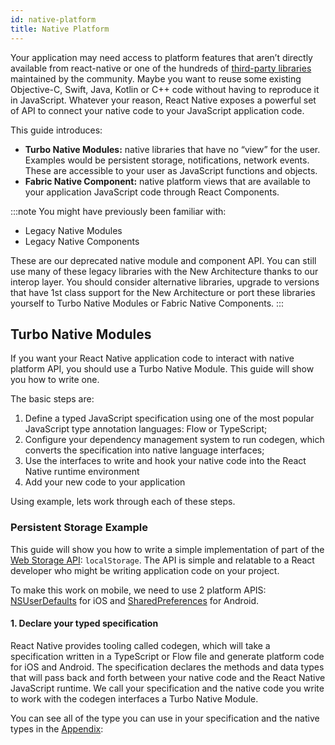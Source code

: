```yaml
---
id: native-platform
title: Native Platform
---
```


Your application may need access to platform features that aren’t directly available from react-native or one of the hundreds of [third-party libraries](https://reactnative.directory/) maintained by the community. Maybe you want to reuse some existing Objective-C, Swift, Java, Kotlin or C++ code without having to reproduce it in JavaScript. Whatever your reason, React Native exposes a powerful set of API to connect your native code to your JavaScript application code.

This guide introduces:

- **Turbo Native Modules:** native libraries that have no “view” for the user. Examples would be persistent storage, notifications, network events. These are accessible to your user as JavaScript functions and objects.
- **Fabric Native Component:** native platform views that are available to your application JavaScript code through React Components.

:::note
You might have previously been familiar with:

- Legacy Native Modules
- Legacy Native Components

These are our deprecated native module and component API. You can still use many of these legacy libraries with the New Architecture thanks to our interop layer. You should consider alternative libraries, upgrade to versions that have 1st class support for the New Architecture or port these libraries yourself to Turbo Native Modules or Fabric Native Components.
:::

## Turbo Native Modules

If you want your React Native application code to interact with native platform API, you should use a Turbo Native Module. This guide will show you how to write one.

The basic steps are:

1. Define a typed JavaScript specification using one of the most popular JavaScript type annotation languages: Flow or TypeScript;
2. Configure your dependency management system to run codegen, which converts the specification into native language interfaces;
3. Use the interfaces to write and hook your native code into the React Native runtime environment
4. Add your new code to your application

Using example, lets work through each of these steps.

### Persistent Storage Example

This guide will show you how to write a simple implementation of part of the [Web Storage API](https://html.spec.whatwg.org/multipage/webstorage.html#dom-localstorage-dev): `localStorage`. The API is simple and relatable to a React developer who might be writing application code on your project.

To make this work on mobile, we need to use 2 platform APIS: [NSUserDefaults](https://developer.apple.com/documentation/foundation/nsuserdefaults) for iOS and [SharedPreferences](https://developer.android.com/reference/android/content/SharedPreferences) for Android.

#### 1. Declare your typed specification

React Native provides tooling called codegen, which will take a specification written in a TypeScript or Flow file and generate platform code for iOS and Android. The specification declares the methods and data types that will pass back and forth between your native code and the React Native JavaScript runtime. We call your specification and the native code you write to work with the codegen interfaces a Turbo Native Module.

You can see all of the type you can use in your specification and the native types in the [Appendix](/appendix):
